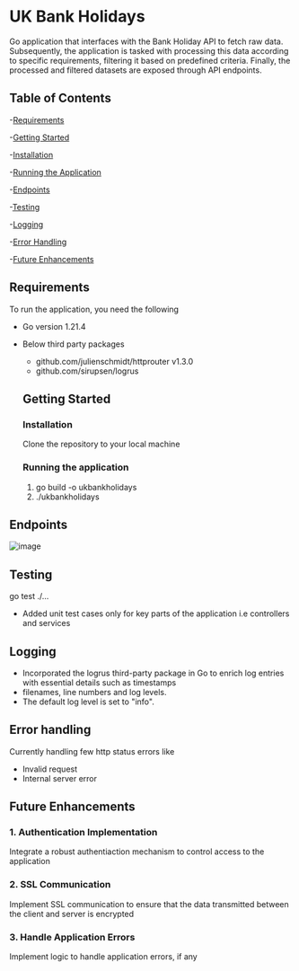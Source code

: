 # UK Bank Holidays
Go application that interfaces with the Bank Holiday API to fetch raw data. Subsequently, the application is tasked with processing this data according to specific requirements, filtering it based on predefined criteria. Finally, the processed and filtered datasets are exposed through API endpoints.

## Table of Contents
-[Requirements](#requirements)

-[Getting Started](#getting-started)

   -[Installation](#installation)
   
   -[Running the Application](#running-the-application)
  
-[Endpoints](#endpoints)

-[Testing](#testing)

-[Logging](#logging)

-[Error Handling](#error-handling)

-[Future Enhancements](#future-enhancements)

## Requirements

To run the application, you need the following

- Go version 1.21.4
- Below third party packages
  - github.com/julienschmidt/httprouter v1.3.0
  - github.com/sirupsen/logrus

  ## Getting Started

  ### Installation

  Clone the repository to your local machine

  ### Running the application

  1. go build -o ukbankholidays
  2. ./ukbankholidays

## Endpoints
![image](https://github.com/Rahishireen/ukbankholidays/assets/81709473/dd921985-84c2-4d34-94df-a3b38b469ac4)

## Testing
go test ./...

- Added unit test cases only for key parts of the application i.e controllers and services

## Logging 
- Incorporated the logrus third-party package in Go to enrich log entries with essential details such as timestamps
- filenames, line numbers and log levels.
- The default log level is set to "info".

## Error handling

Currently handling few http status errors like
-  Invalid request
-  Internal server error

## Future Enhancements

### 1. Authentication Implementation
Integrate a robust authentiaction mechanism to control access to the application

### 2. SSL Communication
Implement SSL communication to ensure that the data transmitted between the client and server is encrypted 

### 3. Handle Application Errors
Implement logic to handle application errors, if any

  
